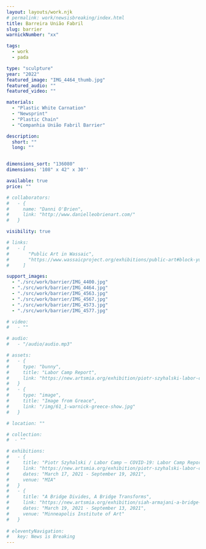```yaml
---
layout: layouts/work.njk
# permalink: work/newsisbreaking/index.html
title: Barreira União Fabril
slug: barrier
warnickNumber: "xx"

tags:
  - work
  - pada

type: "sculpture"
year: "2022"
featured_image: "IMG_4464_thumb.jpg"
featured_audio: ""
featured_video: ""

materials: 
  - "Plastic White Carnation"
  - "Newsprint"
  - "Plastic Chain"
  - "Companhia União Fabril Barrier"

description:
  short: ""
  long: ""


dimensions_sort: "136080"
dimensions: '108" x 42" x 30"'

available: true
price: ""

# collaborators:
#   - {
#     name: "Danni O'Brien",
#     link: "http://www.danielleobrienart.com/"
#   }

visibility: true

# links:
#   - [
#       "Public Art in Wassaic",
#       "https://www.wassaicproject.org/exhibitions/public-art#block-yui_3_17_2_1_1635259463800_75918",
#     ]

support_images: 
  - "./src/work/barrier/IMG_4400.jpg"
  - "./src/work/barrier/IMG_4464.jpg"
  - "./src/work/barrier/IMG_4563.jpg"
  - "./src/work/barrier/IMG_4567.jpg"
  - "./src/work/barrier/IMG_4573.jpg"
  - "./src/work/barrier/IMG_4577.jpg"

# video:
#   - ""

# audio:
#   - "/audio/audio.mp3"

# assets: 
#   - {
#     type: "bunny",
#     title: "Labor Camp Report",
#     link: "https://new.artsmia.org/exhibition/piotr-szyhalski-labor-camp-covid-19-labor-camp-report"
#   }
#   - {
#     type: "image",
#     title: "Image from Greace",
#     link: "/img/61_1-warnick-greece-show.jpg"
#   }

# location: ""

# collection:
#  - ""

# exhibitions:
#   - {
#     title: "Piotr Szyhalski / Labor Camp – COVID-19: Labor Camp Report",
#     link: "https://new.artsmia.org/exhibition/piotr-szyhalski-labor-camp-covid-19-labor-camp-report",
#     dates: "March 17, 2021 - September 19, 2021",
#     venue: "MIA"
#   }
#   - {
#     title: "A Bridge Divides, A Bridge Transforms",
#     link: "https://new.artsmia.org/exhibition/siah-armajani-a-bridge-divides-a-bridge-transforms",
#     dates: "March 19, 2021 - September 13, 2021",
#     venue: "Minneapolis Institute of Art"
#   }
  
# eleventyNavigation:
#   key: News is Breaking
---
```

